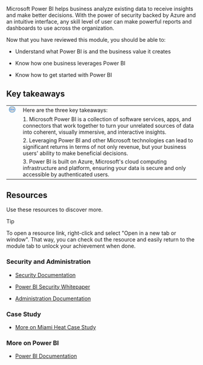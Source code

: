 Microsoft Power BI helps business analyze existing data to receive insights and make better decisions. With the power of security backed by Azure and an intuitive interface, any skill level of user can make powerful reports and dashboards to use across the organization.

Now that you have reviewed this module, you should be able to:

- Understand what Power BI is and the business value it creates

- Know how one business leverages Power BI

- Know how to get started with Power BI

## Key takeaways


| | |
| - | - |
| ![Icon of lightbulb](../media/key-takeaway.png)| Here are the three key takeaways: |
| | 1. Microsoft Power BI is a collection of software services, apps, and connectors that work together to turn your unrelated sources of data into coherent, visually immersive, and interactive insights. |
| | 2. Leveraging Power BI and other Microsoft technologies can lead to significant returns in terms of not only revenue, but your business users' ability to make beneficial decisions. |
| | 3. Power BI is built on Azure, Microsoft's cloud computing infrastructure and platform, ensuring your data is secure and only accessible by authenticated users. |


## Resources

Use these resources to discover more.

> [!TIP]
> To open a resource link, right-click and select "Open in a new tab or window". That way, you can check out the resource and easily return to the module tab to unlock your achievement when done.

### Security and Administration

- [Security Documentation](https://docs.microsoft.com/power-bi/service-admin-power-bi-security)

- [Power BI Security Whitepaper](https://docs.microsoft.com/power-bi/whitepaper-powerbi-security)

- [Administration Documentation](https://docs.microsoft.com/power-bi/service-admin-administering-power-bi-in-your-organization)

### Case Study

- [More on Miami Heat Case Study](https://customers.microsoft.com/story/761660-miami-heat-media-and-entertainment-dynamics-365)

### More on Power BI

- [Power BI Documentation](https://docs.microsoft.com/power-bi/)